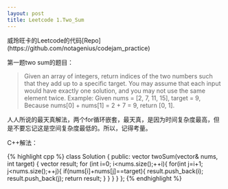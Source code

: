 ```yaml
---
layout: post
title: Leetcode 1.Two_Sum
---
```


<div class="message">
威玲旺卡的Leetcode的代码[Repo](https://github.com/notagenius/codejam_practice)
</div>

第一题two sum的题目：

>Given an array of integers, return indices of the two numbers such that they
>add up to a specific target.
>You may assume that each input would have exactly one solution, and you may
>not use the same element twice. 
>Example:
>Given nums = [2, 7, 11, 15], target = 9,
>Because nums[0] + nums[1] = 2 + 7 = 9,
>return [0, 1].

人人所说的最天真解法，两个for循环嵌套，最天真，是因为时间复杂度最高，但是不要忘记这是空间复杂度最低的。所以，记得考量。

C++解法：

{% highlight cpp %}
class Solution {
public:
    vector<int> twoSum(vector<int>& nums, int target) {
	vector<int> result;
   	for (int i=0; i<nums.size();++i){
		for(int j=i+1; j<nums.size();++j){
			if(nums[i]+nums[j]==target){
				result.push_back(i);
				result.push_back(j);
				return result;
			}
		}
	}
    }
};
{% endhighlight %}


